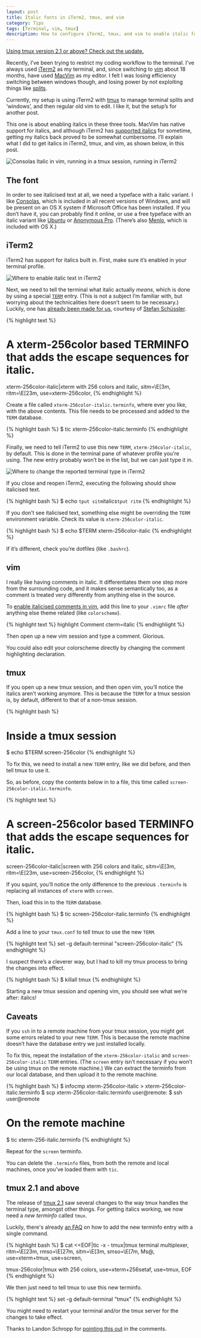 ```yaml
---
layout: post
title: Italic fonts in iTerm2, tmux, and vim
category: Tips
tags: [Terminal, vim, tmux]
description: How to configure iTerm2, tmux, and vim to enable italic fonts.
---
```


<div class="alert">
  <a href="{% post_url /tips/2014-05-06-italics-in-iterm2-vim-tmux %}#tmux-21-and-above">
    Using tmux version 2.1 or above? Check out the update.
  </a>
</div>

Recently, I’ve been trying to restrict my coding workflow to the terminal.
I’ve always used [iTerm2][1] as my terminal, and, since switching to [vim][2] about 18 months, have used [MacVim][3] as my editor.
I felt I was losing efficiency switching between windows though, and losing power by not exploiting things like [splits][4].

Currently, my setup is using iTerm2 with [tmux][5] to manage terminal splits and ‘windows’, and then regular old vim to edit.
I like it, but the setup’s for another post.

This one is about enabling italics in these three tools.
MacVim has native support for italics, and although iTerm2 has [supported italics][6] for sometime, getting my italics back proved to be somewhat cumbersome.
I’ll explain what I did to get italics in iTerm2, tmux, and vim, as shown below, in this post.

![Consolas Italic in vim, running in a tmux session, running in iTerm2](/assets/img/italics-in-iterm2-vim-tmux/italic-showcase.png)

[1]: http://www.iterm2.com/
[2]: http://www.vim.org/
[3]: https://code.google.com/p/macvim/
[4]: http://robots.thoughtbot.com/vim-splits-move-faster-and-more-naturally
[5]: http://tmux.sourceforge.net/
[6]: https://code.google.com/p/iterm2/issues/detail?id=391

The font
--------

In order to see italicised text at all, we need a typeface with a italic variant.
I like [Consolas](https://en.wikipedia.org/wiki/Consolas), which is included in all recent versions of Windows, and will be present on an OS X system if Microsoft Office has been installed.
If you don’t have it, you can probably find it online, or use a free typeface with an italic variant like [Ubuntu](http://font.ubuntu.com/) or [Anonymous Pro](http://www.marksimonson.com/fonts/view/anonymous-pro). (There’s also <a href="https://en.wikipedia.org/wiki/Menlo_(typeface)">Menlo</a>, which is included with OS X.)

iTerm2
------

iTerm2 has support for italics built in.
First, make sure it’s enabled in your terminal profile.

![Where to enable italic text in iTerm2](/assets/img/italics-in-iterm2-vim-tmux/iterm2-italic-text-setting.jpg)

Next, we need to tell the terminal what italic actually *means*, which is done by using a special [`TERM`][7] entry.
(This is not a subject I’m familiar with, but worrying about the technicalities here doesn’t seem to be necessary.)
Luckily, one has [already been made for us][8], courtesy of [Stefan Schüssler][9].

{% highlight text %}
# A xterm-256color based TERMINFO that adds the escape sequences for italic.
xterm-256color-italic|xterm with 256 colors and italic,
  sitm=\E[3m, ritm=\E[23m,
  use=xterm-256color,
{% endhighlight %}

Create a file called `xterm-256color-italic.terminfo`, where ever you like, with the above contents.
This file needs to be processed and added to the `TERM` database.

{% highlight bash %}
$ tic xterm-256color-italic.terminfo
{% endhighlight %}

Finally, we need to tell iTerm2 to use this new `TERM`, `xterm-256color-italic`, by default.
This is done in the terminal pane of whatever profile you’re using.
The new entry probably won’t be in the list, but we can just type it in.

![Where to change the reported terminal type in iTerm2](/assets/img/italics-in-iterm2-vim-tmux/iterm2-report-terminal-type.jpg)

If you close and reopen iTerm2, executing the following should show italicised text.

{% highlight bash %}
$ echo `tput sitm`italics`tput ritm`
{% endhighlight %}

If you don’t see italicised text, something else might be overriding the `TERM` environment variable.
Check its value is `xterm-256color-italic`.

{% highlight bash %}
$ echo $TERM
xterm-256color-italic
{% endhighlight %}

If it’s different, check you’re dotfiles (like `.bashrc`).

[7]: http://linux.about.com/od/ttl_howto/a/hwtttl16t06.htm
[8]: https://gist.github.com/sos4nt/3187620
[9]: https://github.com/sos4nt

vim
---

I really like having comments in italic.
It differentiates them one step more from the surrounding code, and it makes sense semantically too, as a comment is treated very differently from anything else in the source.

To [enable italicised comments in vim][10], add this line to your `.vimrc` file *after* anything else theme related (like `colorscheme`).

{% highlight text %}
highlight Comment cterm=italic
{% endhighlight %}

Then open up a new vim session and type a comment. Glorious.

You could also edit your colorscheme directly by changing the comment highlighting declaration.

[10]: https://stackoverflow.com/questions/3494435

tmux
----

If you open up a new tmux session, and then open vim, you’ll notice the italics aren’t working anymore.
This is because the `TERM` for a tmux session is, by default, different to that of a non-tmux session.


{% highlight bash %}
# Inside a tmux session
$ echo $TERM
screen-256color
{% endhighlight %}

To fix this, we need to install a new `TERM` entry, like we did before, and then tell tmux to use it.

So, as before, copy the contents below in to a file, this time called `screen-256color-italic.terminfo`.

{% highlight text %}
# A screen-256color based TERMINFO that adds the escape sequences for italic.
screen-256color-italic|screen with 256 colors and italic,
  sitm=\E[3m, ritm=\E[23m,
  use=screen-256color,
{% endhighlight %}

If you squint, you’ll notice the only difference to the previous `.terminfo` is replacing all instances of `xterm` with `screen`.

Then, load this in to the `TERM` database.

{% highlight bash %}
$ tic screen-256color-italic.terminfo
{% endhighlight %}

Add a line to your `tmux.conf` to tell tmux to use the new `TERM`.

{% highlight text %}
set -g default-terminal "screen-256color-italic"
{% endhighlight %}

I suspect there’s a cleverer way, but I had to kill my tmux process to bring the changes into effect.

{% highlight bash %}
$ killall tmux
{% endhighlight %}

Starting a new tmux session and opening vim, you should see what we’re after: italics!

Caveats
-------

If you `ssh` in to a remote machine from your tmux session, you might get some errors related to your new `TERM`.
This is because the remote machine doesn’t have the database entry we just installed locally.

To fix this, repeat the installation of the `xterm-256color-italic` and `screen-256color-italic` `TERM` entries.
(The `screen` entry isn’t necessary if you won’t be using tmux on the remote machine.)
We can extract the terminfo from our local database, and then upload it to the remote machine.

{% highlight bash %}
$ infocmp xterm-256color-italic > xterm-256color-italic.terminfo
$ scp xterm-256color-italic.terminfo user@remote:
$ ssh user@remote
# On the remote machine
$ tic xterm-256-italic.terminfo
{% endhighlight %}

Repeat for the `screen` terminfo.

You can delete the `.terminfo` files, from both the remote and local machines, once you’ve loaded them with `tic`.

tmux 2.1 and above
------------------

The release of [tmux 2.1][tmux21] saw several changes to the way tmux handles 
the terminal type, amongst other things. For getting italics working, we now 
need a *new terminfo* called `tmux`.

Luckily, there's already [an FAQ][tmux21-faq] on how to add the new terminfo entry with a single command.

{% highlight bash %}
$ cat <<EOF|tic -x -
tmux|tmux terminal multiplexer,
  ritm=\E[23m, rmso=\E[27m, sitm=\E[3m, smso=\E[7m, Ms@,
  use=xterm+tmux, use=screen,

tmux-256color|tmux with 256 colors,
  use=xterm+256setaf, use=tmux,
EOF
{% endhighlight %}

We then just need to tell tmux to use this new terminfo.

{% highlight text %}
set -g default-terminal "tmux"
{% endhighlight %}

You might need to restart your terminal and/or the tmux server for the changes 
to take effect.

Thanks to Landon Schropp for [pointing this out][tmux21-comment] in the 
comments.

[tmux21]: https://github.com/tmux/tmux/releases/tag/2.1
[tmux21-faq]: https://github.com/tmux/tmux/blob/2.1/FAQ#L355-L383
[tmux21-comment]: https://alexpearce.me/2014/05/italics-in-iterm2-vim-tmux/#comment-2629095475
